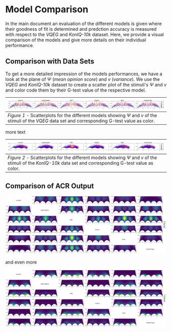 # Model Comparison
In the main document an evaluation of the different models is given where their goodness of fit is determined and predction accuracy is measured with respect to the *VQEG* and *KonIQ-10k* dataset.
Here, we provide a visual comparison of the models and give more details on their individual performance.

## Comparison with Data Sets
To get a more detailed impression of the models performances, we have a look at the plane of $\Psi$ (*mean opinion score*) and $v$  (*variance*).
We use the *VQEG* and *KonIQ-10k* dataset to create a scatter plot of the stimuli's $\Psi$ and $v$ and color code them by their G-test value of the respective model.

| ![G-test results on VQEG dataset](figures/row_gtest-vqeg.svg) |
| --- |
| *Figure 1* - Scatterplots for the different models showing $\Psi$ and $v$ of the stimuli of the *VQEG* data set and corresponding G-test value as color. |

more text

| ![G-test results on KONIQ dataset](figures/row_gtest-koniq.svg) |
| --- |
| *Figure 2* - Scatterplots for the different models showing $\Psi$ and $v$ of the stimuli of the *KonIQ-10k* data set and corresponding G-test value as color. |

## Comparison of ACR Output

![L1-distances of ACR outputs](figures/matrix_l1dist.svg)

and even more

![Aitchison distances of ACR outputs](figures/matrix_aitchison.svg)
